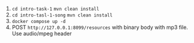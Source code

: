 1. ```cd intro-task-1```
```mvn clean install```
2. ```cd intro-tasl-1-song```
   ```mvn clean install```
3. ```docker compose up -d```
4. POST ```http://127.0.0.1:8099/resources``` with binary body with mp3 file. Use audio/mpeg header
